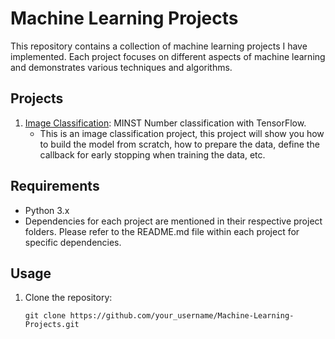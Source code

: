 # Machine Learning Projects

This repository contains a collection of machine learning projects I have implemented. Each project focuses on different aspects of machine learning and demonstrates various techniques and algorithms.

## Projects

1. [Image Classification](./Image%20Classification/): MINST Number classification with TensorFlow.
   - This is an image classification project, this project will show you how to build the model from scratch, how to prepare the data, define the callback for early stopping when training the data, etc.

## Requirements

- Python 3.x
- Dependencies for each project are mentioned in their respective project folders. Please refer to the README.md file within each project for specific dependencies.

## Usage

1. Clone the repository:

   ```shell
   git clone https://github.com/your_username/Machine-Learning-Projects.git
